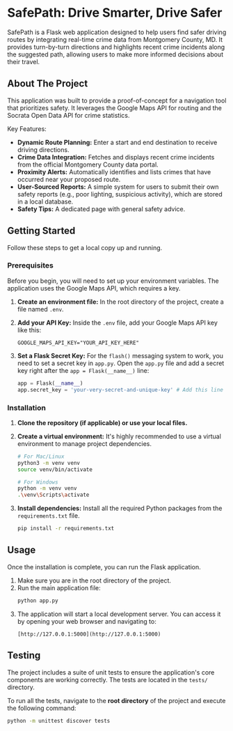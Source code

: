 # SafePath: Drive Smarter, Drive Safer

SafePath is a Flask web application designed to help users find safer driving routes by integrating real-time crime data from Montgomery County, MD. It provides turn-by-turn directions and highlights recent crime incidents along the suggested path, allowing users to make more informed decisions about their travel.

## About The Project

This application was built to provide a proof-of-concept for a navigation tool that prioritizes safety. It leverages the Google Maps API for routing and the Socrata Open Data API for crime statistics.

Key Features:
* **Dynamic Route Planning:** Enter a start and end destination to receive driving directions.
* **Crime Data Integration:** Fetches and displays recent crime incidents from the official Montgomery County data portal.
* **Proximity Alerts:** Automatically identifies and lists crimes that have occurred near your proposed route.
* **User-Sourced Reports:** A simple system for users to submit their own safety reports (e.g., poor lighting, suspicious activity), which are stored in a local database.
* **Safety Tips:** A dedicated page with general safety advice.

## Getting Started

Follow these steps to get a local copy up and running.

### Prerequisites

Before you begin, you will need to set up your environment variables. The application uses the Google Maps API, which requires a key.

1.  **Create an environment file:**
    In the root directory of the project, create a file named `.env`.

2.  **Add your API Key:**
    Inside the `.env` file, add your Google Maps API key like this:
    ```
    GOOGLE_MAPS_API_KEY="YOUR_API_KEY_HERE"
    ```

3.  **Set a Flask Secret Key:**
    For the `flash()` messaging system to work, you need to set a secret key in `app.py`. Open the `app.py` file and add a secret key right after the `app = Flask(__name__)` line:
    ```python
    app = Flask(__name__)
    app.secret_key = 'your-very-secret-and-unique-key' # Add this line
    ```

### Installation

1.  **Clone the repository (if applicable) or use your local files.**

2.  **Create a virtual environment:**
    It's highly recommended to use a virtual environment to manage project dependencies.
    ```bash
    # For Mac/Linux
    python3 -m venv venv
    source venv/bin/activate

    # For Windows
    python -m venv venv
    .\venv\Scripts\activate
    ```

3.  **Install dependencies:**
    Install all the required Python packages from the `requirements.txt` file.
    ```bash
    pip install -r requirements.txt
    ```

## Usage

Once the installation is complete, you can run the Flask application.

1.  Make sure you are in the root directory of the project.
2.  Run the main application file:
    ```bash
    python app.py
    ```
3.  The application will start a local development server. You can access it by opening your web browser and navigating to:
    ```
    [http://127.0.0.1:5000](http://127.0.0.1:5000)
    ```

## Testing

The project includes a suite of unit tests to ensure the application's core components are working correctly. The tests are located in the `tests/` directory.

To run all the tests, navigate to the **root directory** of the project and execute the following command:

```bash
python -m unittest discover tests